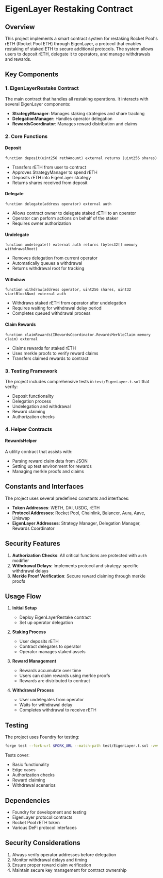 # EigenLayer Restaking Contract

## Overview
This project implements a smart contract system for restaking Rocket Pool's rETH (Rocket Pool ETH) through EigenLayer, a protocol that enables restaking of staked ETH to secure additional protocols. The system allows users to deposit rETH, delegate it to operators, and manage withdrawals and rewards.

## Key Components

### 1. EigenLayerRestake Contract
The main contract that handles all restaking operations. It interacts with several EigenLayer components:

- **StrategyManager**: Manages staking strategies and share tracking
- **DelegationManager**: Handles operator delegation
- **RewardsCoordinator**: Manages reward distribution and claims

### 2. Core Functions

#### Deposit
```solidity
function deposit(uint256 rethAmount) external returns (uint256 shares)
```
- Transfers rETH from user to contract
- Approves StrategyManager to spend rETH
- Deposits rETH into EigenLayer strategy
- Returns shares received from deposit

#### Delegate
```solidity
function delegate(address operator) external auth
```
- Allows contract owner to delegate staked rETH to an operator
- Operator can perform actions on behalf of the staker
- Requires owner authorization

#### Undelegate
```solidity
function undelegate() external auth returns (bytes32[] memory withdrawalRoot)
```
- Removes delegation from current operator
- Automatically queues a withdrawal
- Returns withdrawal root for tracking

#### Withdraw
```solidity
function withdraw(address operator, uint256 shares, uint32 startBlockNum) external auth
```
- Withdraws staked rETH from operator after undelegation
- Requires waiting for withdrawal delay period
- Completes queued withdrawal process

#### Claim Rewards
```solidity
function claimRewards(IRewardsCoordinator.RewardsMerkleClaim memory claim) external
```
- Claims rewards for staked rETH
- Uses merkle proofs to verify reward claims
- Transfers claimed rewards to contract

### 3. Testing Framework

The project includes comprehensive tests in `test/EigenLayer.t.sol` that verify:

- Deposit functionality
- Delegation process
- Undelegation and withdrawal
- Reward claiming
- Authorization checks

### 4. Helper Contracts

#### RewardsHelper
A utility contract that assists with:
- Parsing reward claim data from JSON
- Setting up test environment for rewards
- Managing merkle proofs and claims

## Constants and Interfaces

The project uses several predefined constants and interfaces:

- **Token Addresses**: WETH, DAI, USDC, rETH
- **Protocol Addresses**: Rocket Pool, Chainlink, Balancer, Aura, Aave, Uniswap
- **EigenLayer Addresses**: Strategy Manager, Delegation Manager, Rewards Coordinator

## Security Features

1. **Authorization Checks**: All critical functions are protected with `auth` modifier
2. **Withdrawal Delays**: Implements protocol and strategy-specific withdrawal delays
3. **Merkle Proof Verification**: Secure reward claiming through merkle proofs

## Usage Flow

1. **Initial Setup**
   - Deploy EigenLayerRestake contract
   - Set up operator delegation

2. **Staking Process**
   - User deposits rETH
   - Contract delegates to operator
   - Operator manages staked assets

3. **Reward Management**
   - Rewards accumulate over time
   - Users can claim rewards using merkle proofs
   - Rewards are distributed to contract

4. **Withdrawal Process**
   - User undelegates from operator
   - Waits for withdrawal delay
   - Completes withdrawal to receive rETH

## Testing

The project uses Foundry for testing:
```bash
forge test --fork-url $FORK_URL --match-path test/EigenLayer.t.sol -vvv
```

Tests cover:
- Basic functionality
- Edge cases
- Authorization checks
- Reward claiming
- Withdrawal scenarios

## Dependencies

- Foundry for development and testing
- EigenLayer protocol contracts
- Rocket Pool rETH token
- Various DeFi protocol interfaces

## Security Considerations

1. Always verify operator addresses before delegation
2. Monitor withdrawal delays and timing
3. Ensure proper reward claim verification
4. Maintain secure key management for contract ownership
